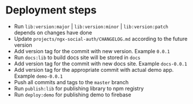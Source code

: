 # Deployment steps

- Run `lib:version:major` | `lib:version:minor` | `lib:version:patch` depends on changes have done
- Update `projects/ngx-social-auth/CHANGELOG.md` according to the future version
- Add version tag for the commit with new version. Example `0.0.1`
- Run `docs:lib` to build docs site will be stored in `docs`
- Add version tag for the commit with new docs site. Example `docs-0.0.1`
- Add version tag for the appropriate commit with actual demo app. Example `demo-0.0.1`
- Push all commits and tags to the `master` branch  
- Run `publish:lib` for publishing library to npm registry
- Run `deploy:demo` for publishing demo to firebase
